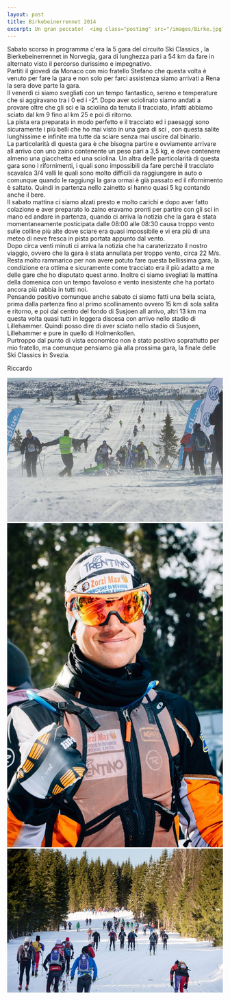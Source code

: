 ```yaml
---
layout: post
title: Birkebeinerrennet 2014
excerpt: Un gran peccato!  <img class="postimg" src="/images/Birke.jpg">
---
```


Sabato scorso in programma c'era la 5 gara del circuito Ski Classics , la Bierkebeinerrennet in Norvegia, gara di lunghezza pari a 54 km da fare in alternato visto il percorso durissimo e impegnativo.<br>
Partiti il giovedì da Monaco con mio fratello Stefano che questa volta è venuto per fare la gara e non solo per farci assistenza siamo arrivati a Rena la sera dove parte la gara.<br>
Il venerdì ci siamo svegliati con un tempo fantastico, sereno e temperature che si aggiravano tra i 0 ed i -2°. Dopo aver sciolinato siamo andati a provare oltre che gli sci e la sciolina da tenuta il tracciato, infatti abbiamo sciato dal km 9 fino al km 25 e poi di ritorno.<br>
La pista era preparata in modo perfetto e il tracciato ed i paesaggi sono sicuramente i più belli che ho mai visto in una gara di sci , con questa salite lunghissime e infinite ma tutte da sciare senza mai uscire dal binario.<br>
La particolarità di questa gara è che bisogna partire e ovviamente arrivare all arrivo con uno zaino contenente un peso pari a 3,5 kg, e deve contenere almeno una giacchetta ed una sciolina. Un altra delle particolarità di questa gara sono i rifornimenti, i quali sono impossibili da fare perché il tracciato scavalca 3/4 valli le quali sono molto difficili da raggiungere in auto o comunque quando le raggiungi la gara ormai è già passato ed il rifornimento è saltato.
Quindi in partenza nello zainetto si hanno quasi 5 kg contando anche il bere.<br>
Il sabato mattina ci siamo alzati presto e molto carichi e dopo aver fatto colazione e aver preparato lo zaino eravamo pronti per partire con gli sci in mano ed andare in partenza, quando ci arriva la notizia che la gara è stata momentaneamente posticipata dalle 08:00 alle 08:30 causa  troppo vento sulle colline più alte dove sciare era quasi impossibile e vi era più di una meteo di neve fresca in pista portata appunto dal vento.<br>
Dopo circa venti minuti ci arriva la notizia che ha caraterizzato il nostro viaggio, ovvero che la gara è stata annullata per troppo vento, circa 22 M/s.<br>
Resta molto rammarico per non avere potuto fare questa bellissima gara, la condizione era ottima e sicuramente come tracciato era il più adatto a me delle gare che ho disputato quest anno. Inoltre ci siamo svegliati la mattina della domenica con un tempo favoloso e vento inesistente che ha portato ancora più rabbia in tutti noi.<br>
Pensando positivo comunque anche sabato ci siamo fatti una bella sciata, prima dalla partenza fino al primo scollinamento ovvero 15 km di sola salita e ritorno, e poi dal centro del fondo di Susjoen all arrivo, altri 13 km ma questa volta quasi tutti in leggera discesa con arrivo nello stadio di Lillehammer. Quindi posso dire di aver sciato nello stadio di Susjoen, Lillehammer e pure in quello di Holmenkollen.<br>
Purtroppo dal punto di vista economico non è stato positivo soprattutto per mio fratello, ma comunque pensiamo già alla prossima gara, la finale delle Ski Classics in Svezia.<br>

Riccardo 


<a href="/images/birkewind.jpg"><img class="postimg" src="/images/birkewind.jpg"></a>
<a href="/images/birkeriki.jpg"><img class="postimg" src="/images/birkeriki.jpg"></a>
<a href="/images/birkeski.jpg"><img class="postimg" src="/images/birkeski.jpg"></a>



